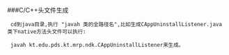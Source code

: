 
###C/C++头文件生成
  
     cd到java目录,执行 "javah 类的全路径名",比如生成CAppUninstallListener.java类下native方法头文件可以执行:
     
     javah kt.edu.pds.kt.mrp.ndk.CAppUninstallListener来生成。
     

    
   
    